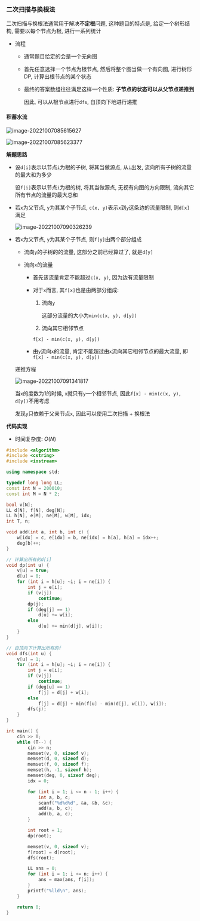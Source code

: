 ### 二次扫描与换根法

二次扫描与换根法通常用于解决**不定根**问题, 这种题目的特点是, 给定一个树形结构, 需要以每个节点为根, 进行一系列统计

- 流程

  - 通常题目给定的会是一个无向图

  - 首先任意选择一个节点为根节点, 然后将整个图当做一个有向图, 进行树形DP, 计算出根节点的某个状态

  - 最终的答案数组往往满足这样一个性质: **子节点的状态可以从父节点递推到**

    因此, 可以从根节点进行`dfs`, 自顶向下地进行递推



#### 积蓄水流

![image-20221007085615627](http://www.cdn.liver0377.xyz/typora/202210070856675.png)

![image-20221007085623377](http://www.cdn.liver0377.xyz/typora/202210070856415.png)



**解题思路**

- 设`d[i]`表示以节点`i`为根的子树, 将其当做源点, 从`i`出发, 流向所有子树的流量的最大和为多少

  设`f[i]`表示以节点`i`为根的树, 将其当做源点, 无视有向图的方向限制, 流向其它所有节点的流量的最大总和

  

- 若`x`为父节点, `y`为其某个子节点, `c(x, y)`表示`x`到`y`这条边的流量限制, 则`d[x]`满足

  ![image-20221007090326239](http://www.cdn.liver0377.xyz/typora/202210070903271.png)

- 若`x`为父节点, `y`为其某个子节点, 则`f[y]`由两个部分组成

  - 流向`y`的子树的的流量, 这部分之前已经算过了, 就是`d[y]`

  - 流向`x`的流量

    -  首先该流量肯定不能超过`c(x, y)`, 因为边有流量限制

    - 对于`x`而言, 其`f[x]`也是由两部分组成:

      1. 流向`y`

         这部分流量的大小为`min(c(x, y), d[y])`

      2.  流向其它相邻节点

         `f[x] - min(c(x, y), d[y])`

    - 由`y`流向`x`的流量, 肯定不能超过由`x`流向其它相邻节点的最大流量, 即`f[x] - min(c(x, y), d[y])`

  递推方程
  
  ![image-20221007091341817](http://www.cdn.liver0377.xyz/typora/202210070913869.png)
  
  当`x`的度数为1的时候,  `x`就只有`y`一个相邻节点, 因此`f[x] - min(c(x, y), d[y])`不用考虑
  
  发现`y`只依赖于父亲节点`x`, 因此可以使用二次扫描 + 换根法



**代码实现**

- 时间复杂度: $O(N)$



```cc
#include <algorithm>
#include <cstring>
#include <iostream>

using namespace std;

typedef long long LL;
const int N = 200010;
const int M = N * 2;

bool v[N];
LL d[N], f[N], deg[N];
LL h[N], e[M], ne[M], w[M], idx;
int T, n;

void add(int a, int b, int c) {
    w[idx] = c, e[idx] = b, ne[idx] = h[a], h[a] = idx++;
    deg[b]++;
}

// 计算出所有的d[i]
void dp(int u) {
    v[u] = true;
    d[u] = 0;
    for (int i = h[u]; ~i; i = ne[i]) {
        int j = e[i];
        if (v[j])
            continue;
        dp(j);
        if (deg[j] == 1)
            d[u] += w[i];
        else
            d[u] += min(d[j], w[i]);
    }
}

// 自顶向下计算出所有的f
void dfs(int u) {
    v[u] = 1;
    for (int i = h[u]; ~i; i = ne[i]) {
        int j = e[i];
        if (v[j])
            continue;
        if (deg[u] == 1)
            f[j] = d[j] + w[i];
        else
            f[j] = d[j] + min(f[u] - min(d[j], w[i]), w[i]);
        dfs(j);
    }
}

int main() {
    cin >> T;
    while (T--) {
        cin >> n;
        memset(v, 0, sizeof v);
        memset(d, 0, sizeof d);
        memset(f, 0, sizeof f);
        memset(h, -1, sizeof h);
        memset(deg, 0, sizeof deg);
        idx = 0;

        for (int i = 1; i <= n - 1; i++) {
            int a, b, c;
            scanf("%d%d%d", &a, &b, &c);
            add(a, b, c);
            add(b, a, c);
        }

        int root = 1;
        dp(root);

        memset(v, 0, sizeof v);
        f[root] = d[root];
        dfs(root);

        LL ans = 0;
        for (int i = 1; i <= n; i++) {
            ans = max(ans, f[i]);
        }
        printf("%lld\n", ans);
    }

    return 0;
}
```

